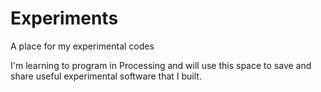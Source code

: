 # Experiments
A place for my experimental codes

I'm learning to program in Processing and will use this space to save and share useful experimental software that I built.
